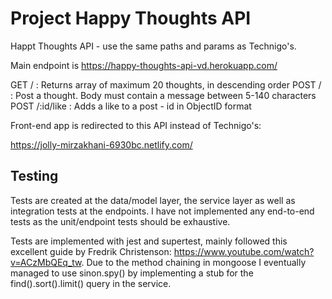# Project Happy Thoughts API
Happt Thoughts API - use the same paths and params as Technigo's.

Main endpoint is https://happy-thoughts-api-vd.herokuapp.com/

GET / : Returns array of maximum 20 thoughts, in descending order
POST / : Post a thought. Body must contain a message between 5-140 characters
POST /:id/like : Adds a like to a post - id in ObjectID format

Front-end app is redirected to this API instead of Technigo's:

https://jolly-mirzakhani-6930bc.netlify.com/

## Testing

Tests are created at the data/model layer, the service layer as well as integration tests at the endpoints. I have not implemented any end-to-end tests as the unit/endpoint tests should be exhaustive. 

Tests are implemented with jest and supertest, mainly followed this excellent guide by Fredrik Christenson: https://www.youtube.com/watch?v=ACzMbQEq_tw. Due to the method chaining in mongoose I eventually managed to use sinon.spy() by implementing a stub for the find().sort().limit() query in the service.

